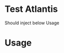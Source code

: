 # Test Atlantis

Should inject below Usage 

# Usage
<!--- BEGIN_TF_DOCS --->
<!--- END_TF_DOCS --->
